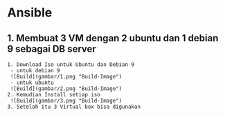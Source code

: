 # Ansible

## 1. Membuat 3 VM dengan 2 ubuntu dan 1 debian 9 sebagai DB server
```
1. Download Iso untuk Ubuntu dan Debian 9
 - untuk debian 9
 ![Build](gambar/1.png "Build-Image")
 - untuk ubuntu
 ![Build](gambar/2.png "Build-Image")
2. Kemudian Install setiap iso
 ![Build](gambar/3.png "Build-Image")
3. Setelah itu 3 Virtual box bisa digunakan